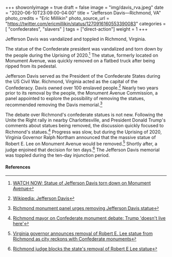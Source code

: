 +++
showonlyimage = true
draft = false
image = "img/davis_rva.jpeg"
date = "2020-06-10T23:09:00-04:00"
title = "Jefferson Davis—Richmond, VA"
photo_credits = "Eric Millikin"
photo_source_url = "https://twitter.com/ericmillikin/status/1270916160553390083"
categories = [ "confederates", "slavers" ]
tags = ["direct-action"]
weight = 1
+++

Jefferson Davis was vandalized and toppled in Richmond, Virginia.

<!--more-->

The statue of the Confederate president was vandalized and torn down by the people during the Uprising of 2020.[^1] The statue, formerly located on Monument Avenue, was quickly removed on a flatbed truck after being ripped from its pedestal.

Jefferson Davis served as the President of the Confederate States during the US Civil War. Richmond, Virginia acted as the capital of the Confederacy. Davis owned over 100 enslaved people.[^2] Nearly two years prior to its removal by the people, the Monument Avenue Commission, a panel appointed to explore the possibility of removing the statues, recommended removing the Davis memorial.[^3]

The debate over Richmond's confederate statues is not new. Following the Unite the Right rally in nearby Charlottesville, and President Donald Trump's comments about statues being removed, the discussion quickly focused to Richmond's statues.[^4] Progress was slow, but during the Uprising of 2020, Virginia Governor Ralph Northam announced that the massive statue of Robert E. Lee on Monument Avenue would be removed.[^5] Shortly after, a judge enjoined that decision for ten days.[^6] The Jefferson Davis memorial was toppled during the ten-day injunction period.

#### References

[^1]: [WATCH NOW: Statue of Jefferson Davis torn down on Monument Avenue](https://www.richmond.com/news/local/watch-now-statue-of-jefferson-davis-torn-down-on-monument-avenue/article_64865aee-76bc-54e1-8e90-2fa749f8877b.html)

[^2]: [Wikipedia: Jefferson Davis](https://en.wikipedia.org/wiki/Jefferson_Davis)

[^3]: [Richmond monument panel urges removing Jefferson Davis statue](https://www.washingtonpost.com/local/virginia-politics/richmond-monument-panel-urges-removing-jefferson-davis-statue/2018/07/02/73636904-7e17-11e8-bb6b-c1cb691f1402_story.html)

[^4]: [Richmond mayor on Confederate monument debate: Trump 'doesn't live here'](https://abcnews.go.com/Politics/richmond-mayor-confederate-monument-debate-trump-doesnt-live/story?id=49313827)

[^5]: [Virginia governor announces removal of Robert E. Lee statue from Richmond as city reckons with Confederate monuments](https://edition.cnn.com/2020/06/03/politics/ralph-northam-robert-e-lee-statue-removal/index.html)

[^6]: [Richmond judge blocks the state's removal of Robert E Lee statue](https://edition.cnn.com/2020/06/09/politics/judge-blocks-removal-robert-e-lee-statue-richmond/index.html)